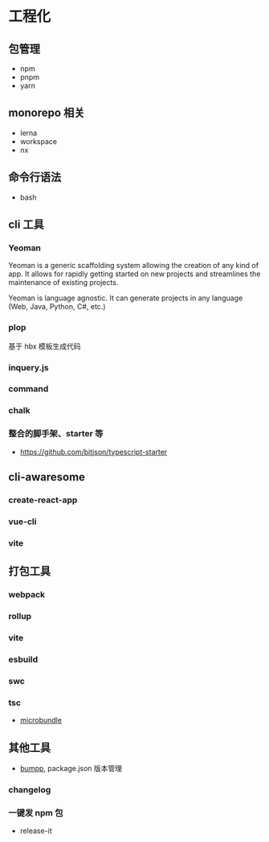 # 工程化

## 包管理

- npm
- pnpm
- yarn

## monorepo 相关

- lerna
- workspace
- nx

## 命令行语法

- bash

## cli 工具

### Yeoman

Yeoman is a generic scaffolding system allowing the creation of any kind of app. It allows for rapidly getting started on new projects and streamlines the maintenance of existing projects.

Yeoman is language agnostic. It can generate projects in any language (Web, Java, Python, C#, etc.)

### plop

基于 hbx 模板生成代码

### inquery.js

### command

### chalk

### 整合的脚手架、starter 等

- https://github.com/bitjson/typescript-starter

## cli-awaresome

### create-react-app

### vue-cli

### vite

## 打包工具

### webpack

### rollup

### vite

### esbuild

### swc

### tsc

- [microbundle](https://github.com/developit/microbundle)

## 其他工具

- [bumpp](https://github.com/antfu/bumpp), package.json 版本管理

### changelog

### 一键发 npm 包
- release-it
